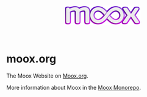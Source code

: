 <p align="center">
    <br>
  	<img src="https://raw.githubusercontent.com/mooxphp/moox/main/packages/brand/public/logo/moox-logo.png" width="200" alt="Moox Logo">
    <br>
</p><br>

# moox.org

The Moox Website on [Moox.org](https://moox.org).

More information about Moox in the [Moox Monorepo](https://github.com/mooxphp/moox).
